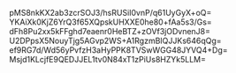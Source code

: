 pMS8nkKX2ab3zcrSOJ3/hsRUSiI0vnP/q61UyGyX+oQ=
YKAiXk0KjZ6YrQ3f65XQpskUHXXE0he80+fAa5s3/Gs=
dFh8Pu2xx5kFFghd7eaenr0HeBTZ+zOVf3jODvnenJ8=
U2DPpsX5NouyTjg5AGvp2WS+A1RgzmBIQJJKs646qQg=
ef9RG7d/Wd56yPvfzH3aHyPPK8TVSwWGG48JYVQ4+Dg=
Msjd1KLcjfE9QEDJJEL1tv0N84xT1zPiUs8HZYk5LLM=
